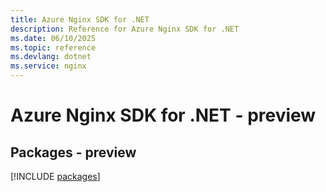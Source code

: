 ```yaml
---
title: Azure Nginx SDK for .NET
description: Reference for Azure Nginx SDK for .NET
ms.date: 06/10/2025
ms.topic: reference
ms.devlang: dotnet
ms.service: nginx
---
```

# Azure Nginx SDK for .NET - preview
## Packages - preview
[!INCLUDE [packages](nginx-index.md)]
